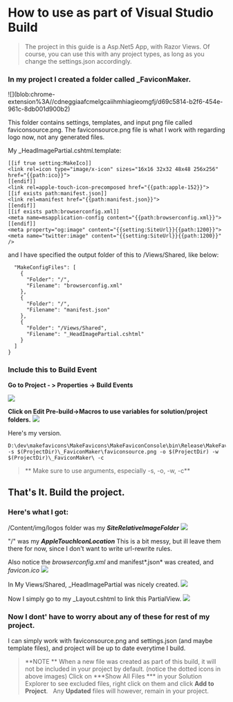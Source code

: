 # How to use as part of Visual Studio Build
> The project in this guide is a Asp.Net5 App, with Razor Views.
> Of course, you can use this with any project types, as long as you change the settings.json accordingly.


### In my project I created a folder called _FaviconMaker.
<MAKEFAVIOCNFOLDER PNG>
![](blob:chrome-extension%3A//cdneggiaafcmelgcaiihmhiagieomgfj/d69c5814-b2f6-454e-961c-8db001d900b2)

This folder contains settings, templates, and input png file called faviconsource.png.
The faviconsource.png file is what I work with regarding logo now, not any generated files.

My _HeadImagePartial.cshtml.template:

```
[[if true setting:MakeIco]]
<link rel=icon type="image/x-icon" sizes="16x16 32x32 48x48 256x256" href="{{path:ico}}">
[[endif]]
<link rel=apple-touch-icon-precomposed href="{{path:apple-152}}">
[[if exists path:manifest.json]]
<link rel=manifest href="{{path:manifest.json}}">
[[endif]]
[[if exists path:browserconfig.xml]]
<meta name=msapplication-config content="{{path:browserconfig.xml}}">
[[endif]]
<meta property="og:image" content="{{setting:SiteUrl}}{{path:1200}}">
<meta name="twitter:image" content="{{setting:SiteUrl}}{{path:1200}}" />
```

and I have specified the output folder of this to /Views/Shared, like below:
```
  "MakeConfigFiles": [
    {
      "Folder": "/",
      "Filename": "browserconfig.xml"
    },
    {
      "Folder": "/",
      "Filename": "manifest.json"
    },
    {
      "Folder": "/Views/Shared",
      "Filename": "_HeadImagePartial.cshtml"
    }
  ]
}
```
### Include this to Build Event

**Go to Project - > Properties -> Build Events**

![](blob:chrome-extension%3A//cdneggiaafcmelgcaiihmhiagieomgfj/9d6d1581-4e2b-470a-80c1-a0375883eb27)

**Click on Edit Pre-build->Macros to use variables for solution/project folders.**
![](blob:chrome-extension%3A//cdneggiaafcmelgcaiihmhiagieomgfj/08d2e67e-b011-41e3-b78c-2150910d8eac)

Here's my version.
```
D:\dev\makefavicons\MakeFavicons\MakeFaviconConsole\bin\Release\MakeFaviconConsole.exe -s $(ProjectDir)\_FaviconMaker\faviconsource.png -o $(ProjectDir) -w $(ProjectDir)\_FaviconMaker\ -c
```
>** Make sure to use arguments, especially -s, -o, -w, -c**

## That's It. Build the project.

### Here's what I got:

/Content/img/logos folder was my ***SiteRelativeImageFolder***
![](blob:chrome-extension%3A//cdneggiaafcmelgcaiihmhiagieomgfj/355eca00-0cdd-4b4c-83fe-d976a9ddebc7)

"/" was my ***AppleTouchIconLocation***
This is a bit messy, but ill leave them there for now, since I don't want to write url-rewrite rules.

Also notice the *browserconfig.xml* and manifest*.json* was created, and *favicon.ico*
![](blob:chrome-extension%3A//cdneggiaafcmelgcaiihmhiagieomgfj/26435c20-88f2-4846-a171-6eae22ebf9b7)

In My Views/Shared, _HeadImagePartial was nicely created.
![](blob:chrome-extension%3A//cdneggiaafcmelgcaiihmhiagieomgfj/d089b278-519d-492c-a51b-c2c7f2a94c97)

Now I simply go to my _Layout.cshtml to link this PartialView.
![](blob:chrome-extension%3A//cdneggiaafcmelgcaiihmhiagieomgfj/685254a1-ff03-4198-9982-47c35607ebcc)


### Now I dont' have to worry about any of these for rest of my project.
I can simply work with faviconsource.png and settings.json (and maybe template files), and project will be up to date everytime I build.

> **NOTE **
> When a new file was created as part of this build, it will not be included in your project by default.
> (notice the dotted icons in above images)
> Click on ***Show All Files *** in your Solution Explorer to see excluded files, right click on them and click **Add to Project**.
> &nbsp;
> Any **Updated** files will however, remain in your project.
